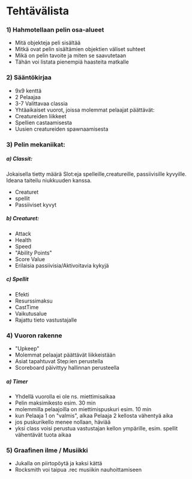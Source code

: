 # Tehtävälista




### 1) Hahmotellaan pelin osa-alueet
- Mitä objekteja peli sisältää
- Mitkä ovat pelin sisältämien objektien väliset suhteet
- Mikä on pelin tavoite ja miten se saavutetaan
- Tähän voi listata pienempiä haasteita matkalle

### 2) Sääntökirjaa

- 9x9 kenttä
- 2 Pelaajaa
- 3-7 Valittavaa classia
- Yhtäaikaiset vuorot, joissa molemmat pelaajat päättävät:
- Creatureiden liikkeet
- Spellien castaamisesta
- Uusien creatureiden spawnaamisesta

### 3) Pelin mekaniikat:

##### a) Classit:

Jokaisella tietty määrä Slot:eja spelleille,creatureille, passiivisille kyvyille. Ideana taiteilu niukkuuden kanssa.

- Creaturet
- spellit
- Passiiviset kyvyt

##### b) Creaturet:

- Attack
- Health
- Speed
- "Ability Points"
- Score Value
- Erilaisia passiivisia/Aktivoitavia kykyjä


##### c) Spellit

- Efekti
- Resurssimaksu
- CastTime
- Vaikutusalue
- Rajattu tieto vastustajalle

### 4) Vuoron rakenne

- "Upkeep"
- Molemmat pelaajat päättävät liikkeistään
- Asiat tapahtuvat Step:ien perustella
- Scoreboard päivittyy hallinnan perusteella

##### a) Timer
- Yhdellä vuorolla ei ole ns. miettimisaikaa
- Pelin maksimikesto esim. 30 min
- molemmilla pelaajoilla on miettimispuskuri esim. 10 min
- kun Pelaaja 1 on "valmis", alkaa Pelaaja 2 kellosta vähentyä aika
- jos puskurikello menee nollaan, häviää
- yksi class voisi perustua vastustajan kellon ympärille, esim. spellit vähentävät tuota aikaa

### 5) Graafinen ilme / Musiikki

- Jukalla on piirtopöytä ja kaksi kättä
- Rocksmith voi taipua .rec musiikin nauhoittamiseen

